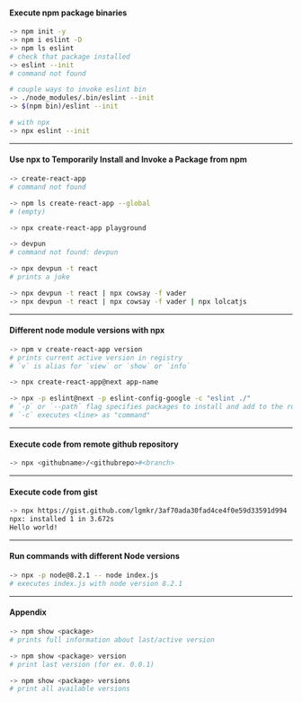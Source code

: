 #### Execute npm package binaries
```bash
-> npm init -y
-> npm i eslint -D
-> npm ls eslint
# check that package installed
-> eslint --init
# command not found

# couple ways to invoke eslint bin
-> ./node_modules/.bin/eslint --init
-> $(npm bin)/eslint --init

# with npx
-> npx eslint --init
```
---
#### Use npx to Temporarily Install and Invoke a Package from npm
```bash
-> create-react-app
# command not found

-> npm ls create-react-app --global
# (empty)

-> npx create-react-app playground

-> devpun
# command not found: devpun

-> npx devpun -t react
# prints a joke

-> npx devpun -t react | npx cowsay -f vader
-> npx devpun -t react | npx cowsay -f vader | npx lolcatjs
```
---
#### Different node module versions with npx
```bash
-> npm v create-react-app version
# prints current active version in registry
# `v` is alias for `view` or `show` or `info`

-> npx create-react-app@next app-name

-> npx -p eslint@next -p eslint-config-google -c "eslint ./"
# `-p` or `--path` flag specifies packages to install and add to the running $PATH
# `-c` executes <line> as "command"
```
---
#### Execute code from remote github repository
```bash
-> npx <githubname>/<githubrepo>#<branch>
```
---
#### Execute code from gist
```bash
-> npx https://gist.github.com/lgmkr/3af70ada30fad4ce4f0e59d33591d994
npx: installed 1 in 3.672s
Hello world!
```
---
#### Run commands with different Node versions
```bash
-> npx -p node@8.2.1 -- node index.js
# executes index.js with node version 8.2.1
```
---
#### Appendix
```bash
-> npm show <package>
# prints full information about last/active version

-> npm show <package> version
# print last version (for ex. 0.0.1)

-> npm show <package> versions
# print all available versions
```
